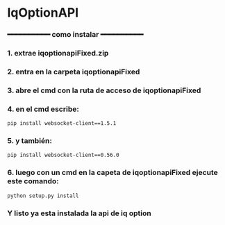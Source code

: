 # IqOptionAPI
### ━━━━━━━━━━ **como instalar** ━━━━━━━━━━

### 1. extrae iqoptionapiFixed.zip

### 2. entra en la carpeta iqoptionapiFixed

### 3. abre el cmd con la ruta de acceso de iqoptionapiFixed

### 4. en el cmd escribe:
~~~
pip install websocket-client==1.5.1
~~~
### 5. y también:
~~~
pip install websocket-client==0.56.0
~~~

### 6. luego con un cmd en la capeta de iqoptionapiFixed ejecute este comando: 
~~~
python setup.py install
~~~

### Y listo ya esta instalada la api de iq option
